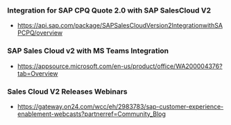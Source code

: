 ### Integration for SAP CPQ Quote 2.0 with SAP SalesCloud V2

* https://api.sap.com/package/SAPSalesCloudVersion2IntegrationwithSAPCPQ/overview




### SAP Sales Cloud v2 with MS Teams Integration
* https://appsource.microsoft.com/en-us/product/office/WA200004376?tab=Overview

### Sales Cloud V2 Releases Webinars
* https://gateway.on24.com/wcc/eh/2983783/sap-customer-experience-enablement-webcasts?partnerref=Community_Blog
